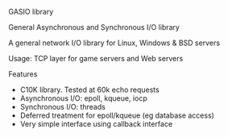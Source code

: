 GASIO library

General Asynchronous and Synchronous I/O library 

A general network I/O library for Linux, Windows & BSD servers

Usage: TCP layer for game servers and Web servers

Features
- C10K library. Tested at 60k echo requests
- Asynchronous I/O: epoll, kqueue, iocp
- Synchronous I/O: threads
- Deferred treatment for epoll/kqueue (eg database access)
- Very simple interface using callback interface
